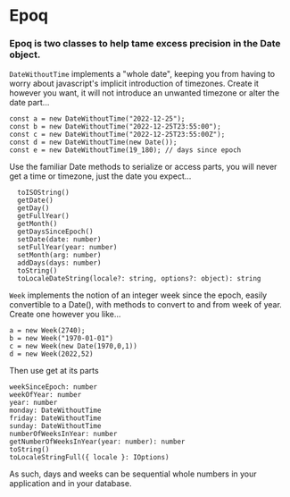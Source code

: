 # Epoq

### Epoq is two classes to help tame excess precision in the Date object.

`DateWithoutTime` implements a "whole date", keeping you from having to worry about javascript's implicit
introduction of timezones. Create it however you want, it will not introduce an unwanted timezone or alter the date part...

```
const a = new DateWithoutTime("2022-12-25");
const b = new DateWithoutTime("2022-12-25T23:55:00");
const c = new DateWithoutTime("2022-12-25T23:55:00Z");
const d = new DateWithoutTime(new Date());
const e = new DateWithoutTime(19_180); // days since epoch
```
Use the familiar Date methods to serialize or access parts, you will never get a time or timezone, just the date you expect...
```
  toISOString()
  getDate()
  getDay()
  getFullYear()
  getMonth()
  getDaysSinceEpoch()
  setDate(date: number)
  setFullYear(year: number)
  setMonth(arg: number)
  addDays(days: number)
  toString()
  toLocaleDateString(locale?: string, options?: object): string 
```

`Week` implements the notion of an integer week since the epoch, easily convertible to a Date(), with methods
to convert to and from week of year. Create one however you like...

```
a = new Week(2740);
b = new Week("1970-01-01")
c = new Week(new Date(1970,0,1))
d = new Week(2022,52)
```
Then use get at its parts

```
weekSinceEpoch: number
weekOfYear: number
year: number
monday: DateWithoutTime
friday: DateWithoutTime
sunday: DateWithoutTime
numberOfWeeksInYear: number
getNumberOfWeeksInYear(year: number): number
toString()
toLocaleStringFull({ locale }: IOptions)
```
As such, days and weeks can be sequential whole numbers in your application and in your database.


